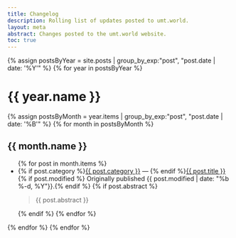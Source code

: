 ```yaml
---
title: Changelog
description: Rolling list of updates posted to umt.world.
layout: meta
abstract: Changes posted to the umt.world website.
toc: true
---
```


{% assign postsByYear = site.posts | group_by_exp:"post", "post.date | date: '%Y'" %}
{% for year in postsByYear %}
<h1>{{ year.name }}</h1>
{% assign postsByMonth = year.items | group_by_exp:"post", "post.date | date: '%B'" %}
{% for month in postsByMonth %}
<h2>{{ month.name }}</h2>
<ul>
{% for post in month.items %}
<li>{% if post.category %}<a href="/categories#{{ post.category }}">{{ post.category }}</a> &mdash; {% endif %}<a href="{{ post.url }}">{{ post.title }}</a></li>
{% if post.modified %} Originally published {{ post.modified | date: "%b %-d, %Y"}}.{% endif %}
{% if post.abstract %}<aside class="abstract"><blockquote>{{ post.abstract }}</blockquote></aside>{% endif %}
{% endfor %}
</ul>
{% endfor %}
{% endfor %}
